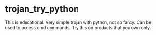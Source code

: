 # trojan_try_python
This is educational. Very simple trojan with python, not so fancy. Can be used to access cmd commands. Try this on products that you own only.
